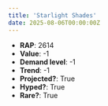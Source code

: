 ```yaml
---
title: 'Starlight Shades'
date: 2025-08-06T00:00:00Z
---
```

- **RAP**: 2614
- **Value**: -1
- **Demand level**: -1
- **Trend**: -1
- **Projected?**: True
- **Hyped?**: True
- **Rare?**: True
